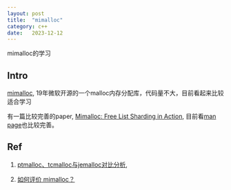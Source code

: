 ```yaml
---
layout: post
title:  "mimalloc"
category: c++
date:   2023-12-12
---
```


mimalloc的学习

## Intro

[mimalloc](https://github.com/microsoft/mimalloc), 19年微软开源的一个malloc内存分配库，代码量不大，目前看起来比较适合学习

有一篇比较完善的paper, [Mimalloc: Free List Sharding in Action](https://www.microsoft.com/en-us/research/publication/mimalloc-free-list-sharding-in-action/), 目前看[man page](https://microsoft.github.io/mimalloc/)也比较完善。

## Ref

1. [ptmalloc、tcmalloc与jemalloc对比分析](https://www.cyningsun.com/07-07-2018/memory-allocator-contrasts.html),

2. [如何评价 mimalloc？](https://www.zhihu.com/question/330717205)
